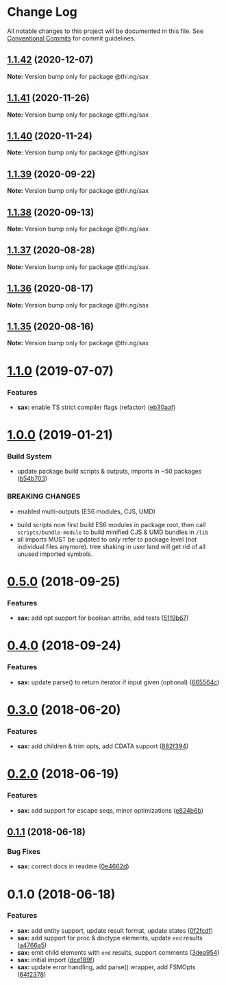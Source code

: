 # Change Log

All notable changes to this project will be documented in this file.
See [Conventional Commits](https://conventionalcommits.org) for commit guidelines.

## [1.1.42](https://github.com/thi-ng/umbrella/compare/@thi.ng/sax@1.1.41...@thi.ng/sax@1.1.42) (2020-12-07)

**Note:** Version bump only for package @thi.ng/sax





## [1.1.41](https://github.com/thi-ng/umbrella/compare/@thi.ng/sax@1.1.40...@thi.ng/sax@1.1.41) (2020-11-26)

**Note:** Version bump only for package @thi.ng/sax





## [1.1.40](https://github.com/thi-ng/umbrella/compare/@thi.ng/sax@1.1.39...@thi.ng/sax@1.1.40) (2020-11-24)

**Note:** Version bump only for package @thi.ng/sax





## [1.1.39](https://github.com/thi-ng/umbrella/compare/@thi.ng/sax@1.1.38...@thi.ng/sax@1.1.39) (2020-09-22)

**Note:** Version bump only for package @thi.ng/sax





## [1.1.38](https://github.com/thi-ng/umbrella/compare/@thi.ng/sax@1.1.37...@thi.ng/sax@1.1.38) (2020-09-13)

**Note:** Version bump only for package @thi.ng/sax





## [1.1.37](https://github.com/thi-ng/umbrella/compare/@thi.ng/sax@1.1.36...@thi.ng/sax@1.1.37) (2020-08-28)

**Note:** Version bump only for package @thi.ng/sax





## [1.1.36](https://github.com/thi-ng/umbrella/compare/@thi.ng/sax@1.1.35...@thi.ng/sax@1.1.36) (2020-08-17)

**Note:** Version bump only for package @thi.ng/sax





## [1.1.35](https://github.com/thi-ng/umbrella/compare/@thi.ng/sax@1.1.34...@thi.ng/sax@1.1.35) (2020-08-16)

**Note:** Version bump only for package @thi.ng/sax





# [1.1.0](https://github.com/thi-ng/umbrella/compare/@thi.ng/sax@1.0.19...@thi.ng/sax@1.1.0) (2019-07-07)

### Features

* **sax:** enable TS strict compiler flags (refactor) ([eb30aaf](https://github.com/thi-ng/umbrella/commit/eb30aaf))

# [1.0.0](https://github.com/thi-ng/umbrella/compare/@thi.ng/sax@0.5.13...@thi.ng/sax@1.0.0) (2019-01-21)

### Build System

* update package build scripts & outputs, imports in ~50 packages ([b54b703](https://github.com/thi-ng/umbrella/commit/b54b703))

### BREAKING CHANGES

* enabled multi-outputs (ES6 modules, CJS, UMD)

- build scripts now first build ES6 modules in package root, then call
  `scripts/bundle-module` to build minified CJS & UMD bundles in `/lib`
- all imports MUST be updated to only refer to package level
  (not individual files anymore). tree shaking in user land will get rid of
  all unused imported symbols.

<a name="0.5.0"></a>
# [0.5.0](https://github.com/thi-ng/umbrella/compare/@thi.ng/sax@0.4.1...@thi.ng/sax@0.5.0) (2018-09-25)

### Features

* **sax:** add opt support for boolean attribs, add tests ([5119b67](https://github.com/thi-ng/umbrella/commit/5119b67))

<a name="0.4.0"></a>
# [0.4.0](https://github.com/thi-ng/umbrella/compare/@thi.ng/sax@0.3.21...@thi.ng/sax@0.4.0) (2018-09-24)

### Features

* **sax:** update parse() to return iterator if input given (optional) ([665564c](https://github.com/thi-ng/umbrella/commit/665564c))

<a name="0.3.0"></a>
# [0.3.0](https://github.com/thi-ng/umbrella/compare/@thi.ng/sax@0.2.0...@thi.ng/sax@0.3.0) (2018-06-20)

### Features

* **sax:** add children & trim opts, add CDATA support ([882f394](https://github.com/thi-ng/umbrella/commit/882f394))

<a name="0.2.0"></a>
# [0.2.0](https://github.com/thi-ng/umbrella/compare/@thi.ng/sax@0.1.1...@thi.ng/sax@0.2.0) (2018-06-19)

### Features

* **sax:** add support for escape seqs, minor optimizations ([e824b6b](https://github.com/thi-ng/umbrella/commit/e824b6b))

<a name="0.1.1"></a>
## [0.1.1](https://github.com/thi-ng/umbrella/compare/@thi.ng/sax@0.1.0...@thi.ng/sax@0.1.1) (2018-06-18)

### Bug Fixes

* **sax:** correct docs in readme ([0e4662d](https://github.com/thi-ng/umbrella/commit/0e4662d))

<a name="0.1.0"></a>
# 0.1.0 (2018-06-18)

### Features

* **sax:** add entity support, update result format, update states ([0f2fcdf](https://github.com/thi-ng/umbrella/commit/0f2fcdf))
* **sax:** add support for proc & doctype elements, update `end` results ([a4766a5](https://github.com/thi-ng/umbrella/commit/a4766a5))
* **sax:** emit child elements with `end` results, support comments ([3dea954](https://github.com/thi-ng/umbrella/commit/3dea954))
* **sax:** initial import ([dce189f](https://github.com/thi-ng/umbrella/commit/dce189f))
* **sax:** update error handling, add parse() wrapper, add FSMOpts ([64f2378](https://github.com/thi-ng/umbrella/commit/64f2378))

